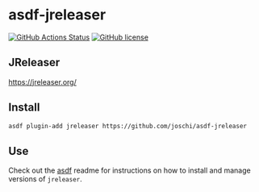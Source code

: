# asdf-jreleaser

[![GitHub Actions Status](https://github.com/joschi/asdf-jreleaser/workflows/Main%20workflow/badge.svg?branch=main)](https://github.com/joschi/asdf-jreleaser/actions)
[![GitHub license](https://img.shields.io/github/license/joschi/asdf-jreleaser?style=plastic)](https://github.com/joschi/asdf-jreleaser/blob/master/LICENSE)

## JReleaser

<https://jreleaser.org/>

## Install

```bash
asdf plugin-add jreleaser https://github.com/joschi/asdf-jreleaser
```

## Use

Check out the [asdf](https://github.com/asdf-vm/asdf) readme for instructions on how to install and manage versions of `jreleaser`.
